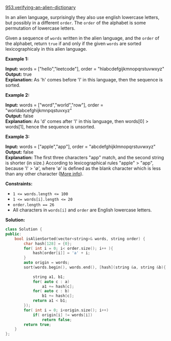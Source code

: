 [953.verifying-an-alien-dictionary](https://leetcode.com/problems/verifying-an-alien-dictionary/)  

In an alien language, surprisingly they also use english lowercase letters, but possibly in a different `order`. The `order` of the alphabet is some permutation of lowercase letters.

Given a sequence of `words` written in the alien language, and the `order` of the alphabet, return `true` if and only if the given `words` are sorted lexicographicaly in this alien language.

**Example 1:**

  
**Input:** words = \["hello","leetcode"\], order = "hlabcdefgijkmnopqrstuvwxyz"  
**Output:** true  
**Explanation:** As 'h' comes before 'l' in this language, then the sequence is sorted.  

**Example 2:**

  
**Input:** words = \["word","world","row"\], order = "worldabcefghijkmnpqstuvxyz"  
**Output:** false  
**Explanation:** As 'd' comes after 'l' in this language, then words\[0\] > words\[1\], hence the sequence is unsorted.  

**Example 3:**

  
**Input:** words = \["apple","app"\], order = "abcdefghijklmnopqrstuvwxyz"  
**Output:** false  
**Explanation:** The first three characters "app" match, and the second string is shorter (in size.) According to lexicographical rules "apple" > "app", because 'l' > '∅', where '∅' is defined as the blank character which is less than any other character ([More info](https://en.wikipedia.org/wiki/Lexicographical_order)).  

**Constraints:**

*   `1 <= words.length <= 100`
*   `1 <= words[i].length <= 20`
*   `order.length == 26`
*   All characters in `words[i]` and `order` are English lowercase letters.  



**Solution:**  

```cpp
class Solution {
public:
    bool isAlienSorted(vector<string>& words, string order) {
        char hash[128] = {0};
        for( int i = 0; i< order.size(); i++ ){
            hash[order[i]] = 'a' + i;
        }
        auto origin = words;
        sort(words.begin(), words.end(), [hash](string &a, string &b){
            
            string a1, b1;
            for( auto c : a)
                a1 += hash[c];
            for( auto c : b)
                b1 += hash[c];
            return a1 < b1;
        });
        for( int i = 0; i<origin.size(); i++)
            if( origin[i] != words[i])
                return false;
        return true;
    }
};
```
      